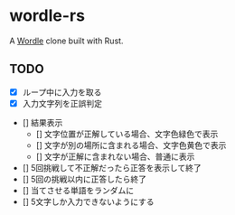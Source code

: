 # wordle-rs

A [Wordle](https://www.powerlanguage.co.uk/wordle/) clone built with Rust.

## TODO

- [x] ループ中に入力を取る
- [x] 入力文字列を正誤判定
- [] 結果表示
  - [] 文字位置が正解している場合、文字色緑色で表示
  - [] 文字が別の場所に含まれる場合、文字色黄色で表示
  - [] 文字が正解に含まれない場合、普通に表示
- [] 5回挑戦して不正解だったら正答を表示して終了
- [] 5回の挑戦以内に正答したら終了
- [] 当てさせる単語をランダムに
- [] 5文字しか入力できないようにする